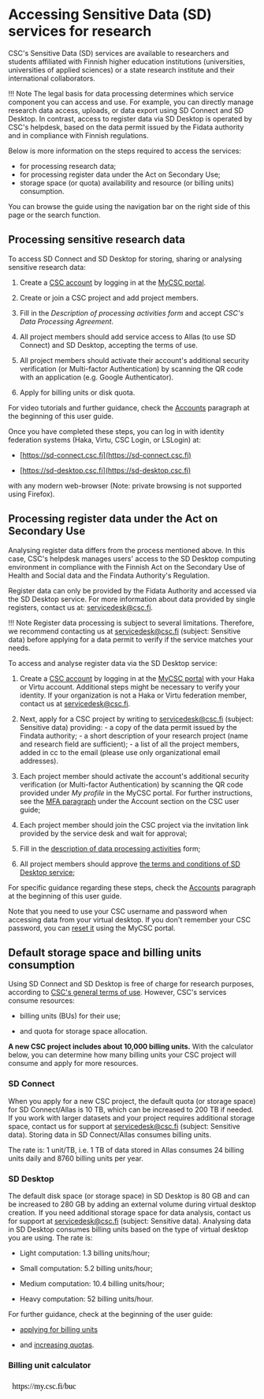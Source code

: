 # Accessing Sensitive Data (SD) services for research
  
CSC's Sensitive Data (SD) services are available to researchers and students affiliated with Finnish higher education institutions (universities, universities of applied sciences) or a state research institute and their international collaborators.

!!! Note
    The legal basis for data processing determines which service component you can access and use. For example, you can directly manage research data access, uploads, or data export using SD Connect and SD Desktop. In contrast, access to register data via SD Desktop is operated by CSC's helpdesk, based on the data permit issued by the Fidata authority and in compliance with Finnish regulations. 

Below is more information on the steps required to access the services:

* for processing research data;
* for processing register data under the Act on Secondary Use;
* storage space (or quota) availability and resource (or billing units) consumption.

You can browse the guide using the navigation bar on the right side of this page or the search function.
 
 

## Processing sensitive research data
 	 
  
To access SD Connect and SD Desktop for storing, sharing or analysing sensitive research data:

1. Create a [CSC account](../../accounts/how-to-create-new-user-account.md) by logging in at the [MyCSC portal](https://my.csc.fi).

2. Create or join a CSC project and add project members.

3. Fill in the _Description of processing activities form_ and accept _CSC's Data Processing Agreement_.

4. All project members should add service access to Allas (to use SD Connect) and SD Desktop, accepting the terms of use. 

5. All project members should activate their account's additional security verification (or Multi-factor Authentication) by scanning the QR code with an application (e.g. Google Authenticator).


6. Apply for billing units or disk quota.


For video tutorials and further guidance, check the [Accounts](../../accounts/index.md) paragraph at the beginning of this user guide.

Once you have completed these steps, you can log in with identity federation systems (Haka, Virtu, CSC Login, or LSLogin) at:

* [https://sd-connect.csc.fi](https://sd-connect.csc.fi) 	 
  
* [https://sd-desktop.csc.fi](https://sd-desktop.csc.fi)	 
  

with any modern web-browser (Note: private browsing is not supported using Firefox).


## Processing register data under the Act on Secondary Use

Analysing register data differs from the process mentioned above. In this case, CSC's helpdesk manages users' access to the SD Desktop computing environment in compliance with the Finnish Act on the Secondary Use of Health and Social data and the Findata Authority's Regulation.

Register data can only be provided by the Fidata Authority and accessed via the SD Desktop service. For more information about data provided by single registers, contact us at: servicedesk@csc.fi.

!!! Note
    Register data processing is subject to several limitations. Therefore, we recommend contacting us at servicedesk@csc.fi (subject: Sensitive data) before applying for a data permit to verify if the service matches your needs. 

To access and analyse register data via the SD Desktop service:

 1. Create a [CSC account](../../accounts/how-to-create-new-user-account.md) by logging in at the [MyCSC portal](https://my.csc.fi) with your Haka or Virtu account. Additional steps might be necessary to verify your identity. If your organization is not a Haka or Virtu federation member, contact us at servicedesk@csc.fi.


2. Next, apply for a CSC project by writing to servicedesk@csc.fi (subject: Sensitive data) providing: - a copy of the data permit issued by the Findata authority; - a short description of your research project (name and research field are sufficient); - a list of all the project members, added in cc to the email (please use only organizational email addresses).
  
3. Each project member should activate the account's additional security verification (or Multi-factor Authentication) by scanning the QR code provided under _My profile_ in the MyCSC portal. For further instructions, see the [MFA paragraph](../../accounts/mfa.md) under the Account section on the CSC user guide;


4. Each project member should join the CSC project via the invitation link provided by the service desk and wait for approval;
  
 	
5. Fill in the [description of data processing activities](../../accounts/when-your-project-handles-personal-data.md) form;	 
  
 	 
6. All project members should approve [the terms and conditions of SD Desktop service](../../accounts/how-to-add-service-access-for-project.md#member);	 
  
 	 
For specific guidance regarding these steps, check the [Accounts](../../accounts/index.md) paragraph at the beginning of this user guide.	 
  
Note that you need to use your CSC username and password when accessing data from your virtual desktop. If you don't remember your CSC password, you can [reset it](../../accounts/how-to-change-password.md) using the MyCSC portal.
  
 	 
## Default storage space and billing units consumption

Using SD Connect and SD Desktop is free of charge for research purposes, according to [CSC's general terms of use](https://research.csc.fi/free-of-charge-use-cases). However, CSC's services consume resources: 

* billing units (BUs) for their use;

* and quota for storage space allocation.

**A new CSC project includes about 10,000 billing units.** With the calculator below, you can determine how many billing units your CSC project will consume and apply for more resources.


### SD Connect

When you apply for a new CSC project, the default quota (or storage space) for SD Connect/Allas is 10 TB, which can be increased to 200 TB if needed. If you work with larger datasets and your project requires additional storage space, contact us for support at servicedesk@csc.fi (subject: Sensitive data). Storing data in SD Connect/Allas consumes billing units. 

The rate is: 1 unit/TB, i.e. 1 TB of data stored in Allas consumes 24 billing units daily and 8760 billing units per year.

### SD Desktop

The default disk space (or storage space) in SD Desktop is 80 GB and can be increased to 280 GB by adding an external volume during virtual desktop creation. If you need additional storage space for data analysis, contact us for support at servicedesk@csc.fi (subject: Sensitive data). 
Analysing data in SD Desktop consumes billing units based on the type of virtual desktop you are using. The rate is:

* Light computation: 1.3 billing units/hour;

* Small computation: 5.2 billing units/hour;

* Medium computation: 10.4 billing units/hour;

* Heavy computation: 52 billing units/hour.


For further guidance, check at the beginning of the user guide:

* [applying for billing units](../../accounts/how-to-apply-for-billing-units.md) 

* and [increasing quotas](how-to-increase-disk-quotas.md).

### Billing unit calculator

<iframe srcdoc="https://my.csc.fi/buc" style="width: 100%; height: 1300px; border: 0"></iframe>

